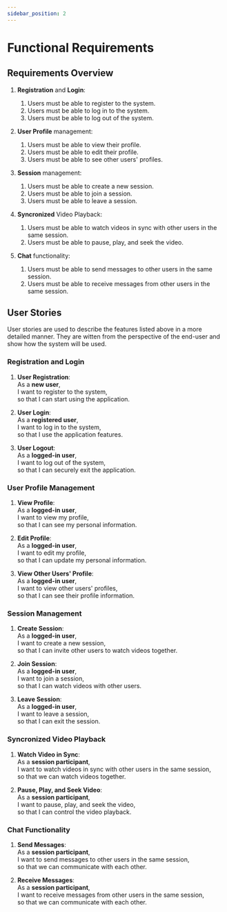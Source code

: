 ```yaml
---
sidebar_position: 2
---
```


# Functional Requirements

## Requirements Overview

1. **Registration** and **Login**:

   1. Users must be able to register to the system.
   2. Users must be able to log in to the system.
   3. Users must be able to log out of the system.

2. **User Profile** management:

   1. Users must be able to view their profile.
   2. Users must be able to edit their profile.
   3. Users must be able to see other users' profiles.

3. **Session** management:

   1. Users must be able to create a new session.
   2. Users must be able to join a session.
   3. Users must be able to leave a session.

4. **Syncronized** Video Playback:

   1. Users must be able to watch videos in sync with other users in the same session.
   2. Users must be able to pause, play, and seek the video.

5. **Chat** functionality:
   1. Users must be able to send messages to other users in the same session.
   2. Users must be able to receive messages from other users in the same session.

## User Stories

User stories are used to describe the features listed above in a more detailed manner.
They are witten from the perspective of the end-user and show how the system will be used.

### Registration and Login

1. **User Registration**:\
   As a **new user**,\
   I want to register to the system,\
   so that I can start using the application.

2. **User Login**:\
   As a **registered user**,\
   I want to log in to the system,\
   so that I use the application features.

3. **User Logout**:\
   As a **logged-in user**,\
   I want to log out of the system,\
   so that I can securely exit the application.

### User Profile Management

1. **View Profile**:\
   As a **logged-in user**,\
   I want to view my profile,\
   so that I can see my personal information.

2. **Edit Profile**:\
   As a **logged-in user**,\
   I want to edit my profile,\
   so that I can update my personal information.

3. **View Other Users' Profile**:\
   As a **logged-in user**,\
   I want to view other users' profiles,\
   so that I can see their profile information.

### Session Management

1. **Create Session**:\
   As a **logged-in user**,\
   I want to create a new session,\
   so that I can invite other users to watch videos together.

2. **Join Session**:\
   As a **logged-in user**,\
   I want to join a session,\
   so that I can watch videos with other users.

3. **Leave Session**:\
   As a **logged-in user**,\
   I want to leave a session,\
   so that I can exit the session.

### Syncronized Video Playback

1. **Watch Video in Sync**:\
   As a **session participant**,\
   I want to watch videos in sync with other users in the same session,\
   so that we can watch videos together.

2. **Pause, Play, and Seek Video**:\
   As a **session participant**,\
   I want to pause, play, and seek the video,\
   so that I can control the video playback.

### Chat Functionality

1. **Send Messages**:\
   As a **session participant**,\
   I want to send messages to other users in the same session,\
   so that we can communicate with each other.

2. **Receive Messages**:\
   As a **session participant**,\
   I want to receive messages from other users in the same session,\
   so that we can communicate with each other.
